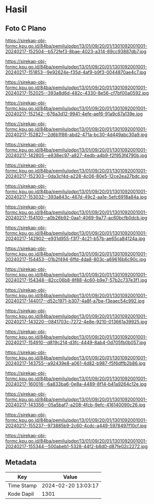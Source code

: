 # Hasil

## Foto C Plano

https://sirekap-obj-formc.kpu.go.id/84ba/pemilu/pdpr/13/01/09/20/01/1301092001001-20240217-152504--b572fef3-8bae-4023-a314-89cc93887db7.jpg

https://sirekap-obj-formc.kpu.go.id/84ba/pemilu/pdpr/13/01/09/20/01/1301092001001-20240217-151853--9e92624e-f35d-4af9-b9f3-0044870ae4c7.jpg

https://sirekap-obj-formc.kpu.go.id/84ba/pemilu/pdpr/13/01/09/20/01/1301092001001-20240217-152025--393a8d6d-482c-4330-8e56-cf7bf00a0592.jpg

https://sirekap-obj-formc.kpu.go.id/84ba/pemilu/pdpr/13/01/09/20/01/1301092001001-20240217-152142--676a3d12-9941-4efe-aef6-91a9c67a139e.jpg

https://sirekap-obj-formc.kpu.go.id/84ba/pemilu/pdpr/13/01/09/20/01/1301092001001-20240217-152827--2d6b1f86-abd2-471a-bc30-4d449abc30a9.jpg

https://sirekap-obj-formc.kpu.go.id/84ba/pemilu/pdpr/13/01/09/20/01/1301092001001-20240217-142805--e838ec97-a827-4edb-a4b9-f2f953f4790b.jpg

https://sirekap-obj-formc.kpu.go.id/84ba/pemilu/pdpr/13/01/09/20/01/1301092001001-20240217-152303--0da3cf4d-a228-4c06-80e5-12ce2ea27bdc.jpg

https://sirekap-obj-formc.kpu.go.id/84ba/pemilu/pdpr/13/01/09/20/01/1301092001001-20240217-153032--393a843c-467d-49c2-aa1e-5efc6918a84a.jpg

https://sirekap-obj-formc.kpu.go.id/84ba/pemilu/pdpr/13/01/09/20/01/1301092001001-20240217-154100--a0b26b92-0aa1-4069-9a77-ac60bcfb0dcb.jpg

https://sirekap-obj-formc.kpu.go.id/84ba/pemilu/pdpr/13/01/09/20/01/1301092001001-20240217-142902--e931d955-f3f7-4c21-b57b-ae65ca84124a.jpg

https://sirekap-obj-formc.kpu.go.id/84ba/pemilu/pdpr/13/01/09/20/01/1301092001001-20240217-154453--01b2f494-6ffd-4da8-803c-a69616b6c90c.jpg

https://sirekap-obj-formc.kpu.go.id/84ba/pemilu/pdpr/13/01/09/20/01/1301092001001-20240217-154348--82cc06b8-8f88-4c60-b9e7-57b2c737e3f1.jpg

https://sirekap-obj-formc.kpu.go.id/84ba/pemilu/pdpr/13/01/09/20/01/1301092001001-20240217-144017--d52c1971-b307-4a8f-a7be-f3eaec54c992.jpg

https://sirekap-obj-formc.kpu.go.id/84ba/pemilu/pdpr/13/01/09/20/01/1301092001001-20240217-143220--0841703c-7272-4e8e-9210-013661a39925.jpg

https://sirekap-obj-formc.kpu.go.id/84ba/pemilu/pdpr/13/01/09/20/01/1301092001001-20240217-154910--d819c214-d3fc-4449-8ab4-0d705fb0b057.jpg

https://sirekap-obj-formc.kpu.go.id/84ba/pemilu/pdpr/13/01/09/20/01/1301092001001-20240217-143755--a92439e8-a061-4d82-b987-f5f6dffb2b86.jpg

https://sirekap-obj-formc.kpu.go.id/84ba/pemilu/pdpr/13/01/09/20/01/1301092001001-20240217-160016--6a833ba6-0e8a-4489-8f14-b41a9264c12e.jpg

https://sirekap-obj-formc.kpu.go.id/84ba/pemilu/pdpr/13/01/09/20/01/1301092001001-20240217-143356--05a5baf7-a208-4fcb-9efc-416140090c26.jpg

https://sirekap-obj-formc.kpu.go.id/84ba/pemilu/pdpr/13/01/09/20/01/1301092001001-20240217-155237--973885b9-2c60-4cdc-a449-5978497f10cf.jpg

https://sirekap-obj-formc.kpu.go.id/84ba/pemilu/pdpr/13/01/09/20/01/1301092001001-20240217-155344--500abeb1-5328-44f2-b8d0-d87fe02c2272.jpg


## Metadata

| Key        | Value               |
| ---------- | ------------------- |
| Time Stamp | 2024-02-20 13:03:17 |
| Kode Dapil | 1301                |



